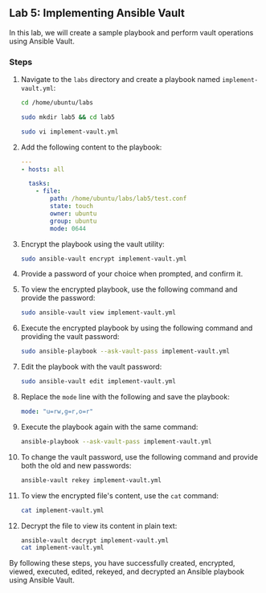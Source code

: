 ## Lab 5: Implementing Ansible Vault

In this lab, we will create a sample playbook and perform vault operations using Ansible Vault.

### Steps

1. Navigate to the `labs` directory and create a playbook named `implement-vault.yml`:

    ```sh
    cd /home/ubuntu/labs
    ```
    ```sh
    sudo mkdir lab5 && cd lab5
    ```
    ```sh
    sudo vi implement-vault.yml
    ```

2. Add the following content to the playbook:

    ```yaml
    ---
    - hosts: all

      tasks: 
        - file: 
            path: /home/ubuntu/labs/lab5/test.conf 
            state: touch 
            owner: ubuntu 
            group: ubuntu 
            mode: 0644
    ```

3. Encrypt the playbook using the vault utility:

    ```sh
    sudo ansible-vault encrypt implement-vault.yml
    ```

4. Provide a password of your choice when prompted, and confirm it.

5. To view the encrypted playbook, use the following command and provide the password:

    ```sh
    sudo ansible-vault view implement-vault.yml
    ```

6. Execute the encrypted playbook by using the following command and providing the vault password:

    ```sh
    sudo ansible-playbook --ask-vault-pass implement-vault.yml
    ```

7. Edit the playbook with the vault password:

    ```sh
    sudo ansible-vault edit implement-vault.yml
    ```

8. Replace the `mode` line with the following and save the playbook:

    ```yaml
    mode: "u=rw,g=r,o=r"
    ```

9. Execute the playbook again with the same command:

    ```sh
    ansible-playbook --ask-vault-pass implement-vault.yml
    ```

10. To change the vault password, use the following command and provide both the old and new passwords:

    ```sh
    ansible-vault rekey implement-vault.yml
    ```

11. To view the encrypted file's content, use the `cat` command:

    ```sh
    cat implement-vault.yml
    ```

12. Decrypt the file to view its content in plain text:

    ```sh
    ansible-vault decrypt implement-vault.yml
    cat implement-vault.yml
    ```

By following these steps, you have successfully created, encrypted, viewed, executed, edited, rekeyed, and decrypted an Ansible playbook using Ansible Vault.
